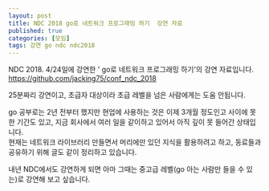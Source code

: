 ```yaml
---
layout: post
title: NDC 2018 go로 네트워크 프로그래밍 하기  강연 자료
published: true
categories: [모임]
tags: 강연 go ndc ndc2018
---
```

NDC 2018. 4/24일에 강연한 ' go로 네트워크 프로그래밍 하기'의 강연 자료입니다.  
https://github.com/jacking75/conf_ndc_2018  
  
25분짜리 강연이고, 초급자 대상이라 초급 레벨을 넘은 사람에게는 도움 안됩니다.   
  
go 공부로는 2년 전부터 했지만 현업에 사용하는 것은 이제 3개월 정도인고 사이에 못한 기간도 있고, 지금 회사에서 여러 일을 같이하고 있어서 아직 깊이 못 들어간 상태입니다.    
현재는 네트워크 라이브러리 만들면서 머리에만 있던 지식을 활용하려고 하고, 동료들과 공유하기 위해 글도 같이 정리하고 있습니다.  
  
내년 NDC에서도 강연하게 되면 아마 그때는 중고급 레벨(go 아는 사람만 들을 수 있는)로 강연해 보고 싶습니다.  
  
